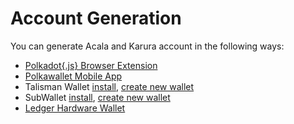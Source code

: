 # Account Generation

You can generate Acala and Karura account in the following ways:

* [Polkadot{.js} Browser Extension](../../../acala-network/acala-account/account-generation/polkadot-.js-browser-extension.md)
* [Polkawallet Mobile App](../../../acala-network/acala-account/account-generation/polkawallet-mobile-app.md)
* Talisman Wallet [install](https://docs.talisman.xyz/talisman/navigating-the-paraverse/account-management/download-the-extension), [create new wallet](https://docs.talisman.xyz/talisman/navigating-the-paraverse/account-management/create-a-talisman-wallet)
* SubWallet [install](https://docs.subwallet.app/main/extension-user-guide/getting-started/install-subwallet), [create new wallet](https://docs.subwallet.app/main/extension-user-guide/account-management/create-a-new-account-with-seed-phrase)
* [Ledger Hardware Wallet](ledger-hardware-wallet.md)
